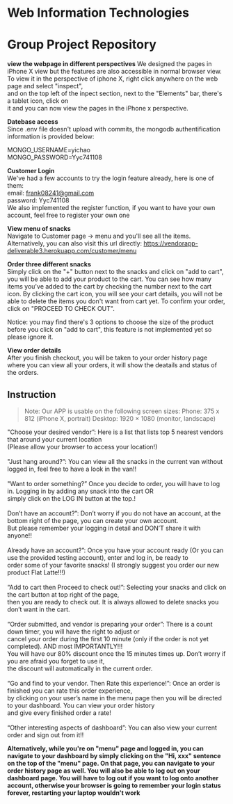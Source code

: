 # Web Information Technologies

# Group Project Repository

**view the webpage in different perspectives**
We designed the pages in iPhone X view but the features are also accessible in normal browser view. <br />
To view it in the perspective of iphone X, right click anywhere on the web page and select "inspect", <br />
and on the top left of the inpect section, next to the "Elements" bar, there's a tablet icon, click on <br />
it and you can now view the pages in the iPhone x perspective. <br />


**Datebase access** <br />
Since .env file doesn't upload with commits, the mongodb authentification information is provided below: <br />

MONGO_USERNAME=yichao <br />
MONGO_PASSWORD=Yyc741108 <br />

**Customer Login** <br />
We've had a few accounts to try the login feature already, here is one of them: <br />
email: frank08241@gmail.com <br />
password: Yyc741108 <br />
We also implemented the register function, if you want to have your own account, feel free to 
register your own one

**View menu of snacks** <br />
Navigate to Customer page -> menu and you'll see all the items. Alternatively, you can 
also visit this url directly: https://vendorapp-deliverable3.herokuapp.com/customer/menu <br />

**Order three different snacks** <br />
Simply click on the "+" button next to the snacks and click on "add to cart", you will be able to add
your product to the cart. You can see how many items you've added to the cart by checking the number 
next to the cart icon. By clicking the cart icon, you will see your cart details, you will not be able to
delete the items you don't want from cart yet. To confirm your order, click on "PROCEED TO CHECK OUT".<br />

Notice: you may find there's 3 options to choose the size of the product before you click on "add to cart",
this feature is not implemented yet so please ignore it. <br />

**View order details** <br />
After you finish checkout, you will be taken to your order history page where you can view all your orders,
it will show the deatails and status of the orders. <br />

## Instruction
> Note: Our APP is usable on the following screen sizes: Phone: 375 x 812 (iPhone X, portrait) Desktop: 1920 × 1080 (monitor, landscape)

"Choose your desired vendor”: Here is a list that lists top 5 nearest vendors that around your current location <br/>
(Please allow your browser to access your location!)
<br/>
<br/>
"Just hang around?”: You can view all the snacks in the current van without logged in, feel free to have a look in the van!!
<br/>
<br/>
"Want to order something?” Once you decide to order, you will have to log in. Logging in by adding any snack into the cart OR <br/>
simply click on the LOG IN button at the top.!
<br/>
<br/>
Don’t have an account?”: Don’t worry if you do not have an account, at the bottom right of the page, you can create your own account.<br/>
But please remember your logging in detail and DON’T share it with anyone!!
<br/>
<br/>
Already have an account?”: Once you have your account ready (Or you can use the provided testing account), enter and log in, be ready to <br/>
order some of your favorite snacks! (I strongly suggest you order our new product Flat Latte!!!)
<br/>
<br/>
“Add to cart then Proceed to check out!”: Selecting your snacks and click on the cart button at top right of the page, <br/>
then you are ready to check out. It is always allowed to delete snacks you don’t want in the cart.
<br/>
<br/>
“Order submitted, and vendor is preparing your order”: There is a count down timer, you will have the right to adjust or <br/>
cancel your order during the first 10 minute (only if the order is not yet completed). AND most IMPORTANTLY!!! <br/>
You will have our 80% discount once the 15 minutes times up. Don’t worry if you are afraid you forget to use it, <br/>
the discount will automatically in the current order.
<br/>
<br/>
“Go and find to your vendor. Then Rate this experience!”: Once an order is finished you can rate this order experience,<br/>
by clicking on your user’s name in the menu page then you will be directed to your dashboard. You can view your order history<br/>
and give every finished order a rate! 
<br/>
<br/>
“Other interesting aspects of dashboard”: You can also view your current order and sign out from it!!

**Alternatively, while you're on "menu" page and logged in, you can navigate to your dashboard by simply clicking 
on the "Hi, xxx" sentence on the top of the "menu" page. On that page, you can navigate to your order history page
as well. You will also be able to log out on your dashboard page. You will have to log out if you want to log onto 
another account, otherwise your browser is going to remember your login status forever, restarting your laptop 
wouldn't work**





